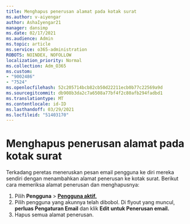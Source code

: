 ```yaml
---
title: Menghapus penerusan alamat pada kotak surat
ms.author: v-aiyengar
author: AshaIyengar21
manager: dansimp
ms.date: 02/17/2021
ms.audience: Admin
ms.topic: article
ms.service: o365-administration
ROBOTS: NOINDEX, NOFOLLOW
localization_priority: Normal
ms.collection: Adm_O365
ms.custom:
- "9002486"
- "7524"
ms.openlocfilehash: 52c205714bcb82cb50d22211ecb0b77c22569a9d
ms.sourcegitcommit: db908b3da2c7a6508a77bf4f2c80afb294fadbd1
ms.translationtype: MT
ms.contentlocale: id-ID
ms.lasthandoff: 03/29/2021
ms.locfileid: "51403170"
---
```

# <a name="remove-forwarding-addresses-on-the-mailbox"></a>Menghapus penerusan alamat pada kotak surat

Terkadang peretas meneruskan pesan email pengguna ke diri mereka sendiri dengan menambahkan alamat penerusan ke kotak surat. Berikut cara memeriksa alamat penerusan dan menghapusnya:

1. Pilih **Pengguna**  >  **[Pengguna aktif.](https://go.microsoft.com/fwlink/p/?linkid=834822)**
1. Pilih pengguna yang akunnya telah dibobol. Di flyout yang muncul, **perluas Pengaturan Email** dan klik **Edit** **untuk Penerusan email.**
1. Hapus semua alamat penerusan.
